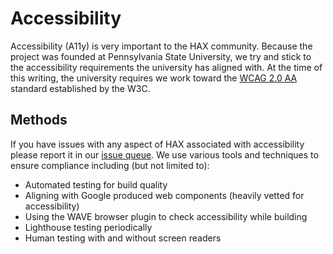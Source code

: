 # Accessibility
Accessibility (A11y) is very important to the HAX community. Because the project was founded at Pennsylvania State University, we try and stick to the accessibility requirements the university has aligned with. At the time of this writing, the university requires we work toward the [WCAG 2.0 AA](https://www.w3.org/TR/WCAG20/) standard established by the W3C.

## Methods
If you have issues with any aspect of HAX associated with accessibility please report it in our [issue queue](https://github.com/haxtheweb/haxcms/issues). We use various tools and techniques to ensure compliance including (but not limited to):
- Automated testing for build quality
- Aligning with Google produced web components (heavily vetted for accessibility)
- Using the WAVE browser plugin to check accessibility while building
- Lighthouse testing periodically
- Human testing with and without screen readers
